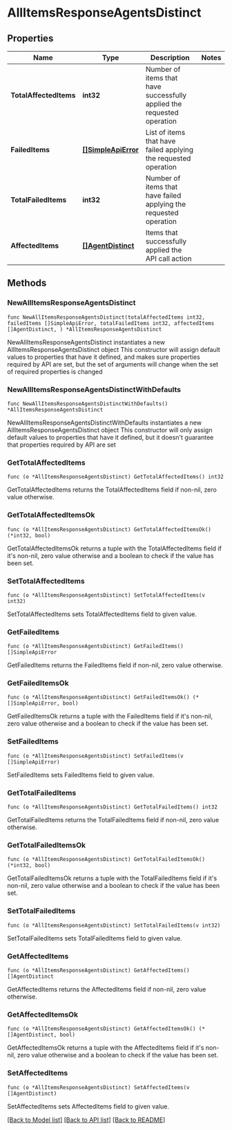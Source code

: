 # AllItemsResponseAgentsDistinct

## Properties

Name | Type | Description | Notes
------------ | ------------- | ------------- | -------------
**TotalAffectedItems** | **int32** | Number of items that have successfully applied the requested operation | 
**FailedItems** | [**[]SimpleApiError**](SimpleApiError.md) | List of items that have failed applying the requested operation | 
**TotalFailedItems** | **int32** | Number of items that have failed applying the requested operation | 
**AffectedItems** | [**[]AgentDistinct**](AgentDistinct.md) | Items that successfully applied the API call action | 

## Methods

### NewAllItemsResponseAgentsDistinct

`func NewAllItemsResponseAgentsDistinct(totalAffectedItems int32, failedItems []SimpleApiError, totalFailedItems int32, affectedItems []AgentDistinct, ) *AllItemsResponseAgentsDistinct`

NewAllItemsResponseAgentsDistinct instantiates a new AllItemsResponseAgentsDistinct object
This constructor will assign default values to properties that have it defined,
and makes sure properties required by API are set, but the set of arguments
will change when the set of required properties is changed

### NewAllItemsResponseAgentsDistinctWithDefaults

`func NewAllItemsResponseAgentsDistinctWithDefaults() *AllItemsResponseAgentsDistinct`

NewAllItemsResponseAgentsDistinctWithDefaults instantiates a new AllItemsResponseAgentsDistinct object
This constructor will only assign default values to properties that have it defined,
but it doesn't guarantee that properties required by API are set

### GetTotalAffectedItems

`func (o *AllItemsResponseAgentsDistinct) GetTotalAffectedItems() int32`

GetTotalAffectedItems returns the TotalAffectedItems field if non-nil, zero value otherwise.

### GetTotalAffectedItemsOk

`func (o *AllItemsResponseAgentsDistinct) GetTotalAffectedItemsOk() (*int32, bool)`

GetTotalAffectedItemsOk returns a tuple with the TotalAffectedItems field if it's non-nil, zero value otherwise
and a boolean to check if the value has been set.

### SetTotalAffectedItems

`func (o *AllItemsResponseAgentsDistinct) SetTotalAffectedItems(v int32)`

SetTotalAffectedItems sets TotalAffectedItems field to given value.


### GetFailedItems

`func (o *AllItemsResponseAgentsDistinct) GetFailedItems() []SimpleApiError`

GetFailedItems returns the FailedItems field if non-nil, zero value otherwise.

### GetFailedItemsOk

`func (o *AllItemsResponseAgentsDistinct) GetFailedItemsOk() (*[]SimpleApiError, bool)`

GetFailedItemsOk returns a tuple with the FailedItems field if it's non-nil, zero value otherwise
and a boolean to check if the value has been set.

### SetFailedItems

`func (o *AllItemsResponseAgentsDistinct) SetFailedItems(v []SimpleApiError)`

SetFailedItems sets FailedItems field to given value.


### GetTotalFailedItems

`func (o *AllItemsResponseAgentsDistinct) GetTotalFailedItems() int32`

GetTotalFailedItems returns the TotalFailedItems field if non-nil, zero value otherwise.

### GetTotalFailedItemsOk

`func (o *AllItemsResponseAgentsDistinct) GetTotalFailedItemsOk() (*int32, bool)`

GetTotalFailedItemsOk returns a tuple with the TotalFailedItems field if it's non-nil, zero value otherwise
and a boolean to check if the value has been set.

### SetTotalFailedItems

`func (o *AllItemsResponseAgentsDistinct) SetTotalFailedItems(v int32)`

SetTotalFailedItems sets TotalFailedItems field to given value.


### GetAffectedItems

`func (o *AllItemsResponseAgentsDistinct) GetAffectedItems() []AgentDistinct`

GetAffectedItems returns the AffectedItems field if non-nil, zero value otherwise.

### GetAffectedItemsOk

`func (o *AllItemsResponseAgentsDistinct) GetAffectedItemsOk() (*[]AgentDistinct, bool)`

GetAffectedItemsOk returns a tuple with the AffectedItems field if it's non-nil, zero value otherwise
and a boolean to check if the value has been set.

### SetAffectedItems

`func (o *AllItemsResponseAgentsDistinct) SetAffectedItems(v []AgentDistinct)`

SetAffectedItems sets AffectedItems field to given value.



[[Back to Model list]](../README.md#documentation-for-models) [[Back to API list]](../README.md#documentation-for-api-endpoints) [[Back to README]](../README.md)


